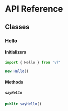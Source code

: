 # API Reference <a name="API Reference"></a>



## Classes <a name="Classes"></a>

### Hello <a name="v7.Hello"></a>

#### Initializers <a name="v7.Hello.Initializer"></a>

```typescript
import { Hello } from 'v7'

new Hello()
```

#### Methods <a name="Methods"></a>

##### `sayHello` <a name="v7.Hello.sayHello"></a>

```typescript
public sayHello()
```





